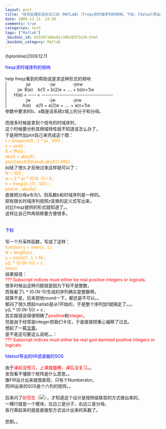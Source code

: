```yaml
---
layout: post
title: "信号处理实验杂记三则（MATLAB)（freqz求时域序列的频响，下标，fdatool导出的IIR滤波器的SOS)"
date: 2009-12-11  22:30
comments: true
categories: tech
tags: ["Matlab"]
_baiduhi_id: 6d3387106e81c20b203f2e39.html
_baiduhi_category: Matlab
---
```


(hplonline)2009.12.11<br/><br/><font color="#0000ff">freqz求时域序列的频响</font><br/><br/>
help freqz看到的帮助说是求这种形式的频响<br/>
|                jw               -jw              -jmw <br/>
|         jw  B(e)    b(1) + b(2)e + .... + b(m+1)e<br/>
|      H(e) = ---- = ------------------------------------<br/>
|                jw               -jw              -jnw<br/>
|             A(e)    a(1) + a(2)e + .... + a(n+1)e<br/>
参数中要求的b，a既是该系统z域上的分子和分母。<br/><br/>
而很多时候是拿到个信号的时域序列，<br/>
这个时候要分析其频域特性就不知道该怎么办了，<br/>
于是用fft加plot自己来完成这个图：<br/><font color="#ff9900">t = linspace(0 , 2 * pi , 100) ;<br/>
x = sin(t) ;<br/>
X = fft(x) ;<br/>
absX = abs(X) ;<br/>
plot([absX(50:end),absX(1:49)]) ;</font><br/>
纠结了很久才反映过来这样就可以了：<br/><font color="#ff9900">N = 100 ;<br/>
w = 2 * pi * (0:N -1) / N ;<br/>
h = freqz(x ,[1] , 100 ) ;<br/>
plot(w , abs(h)) ;</font><br/>
直接把分母a令为1。则系数b和时域序列是一样的。<br/>
把有限长时域序列按照z变换的定义式写出来，<br/>
对比freqz提供的形式就知道了。。<br/>
这样比自己fft再频移要方便很多。<br/><br/><font color="#0000ff"><br/>
下标</font><br/><br/>
写一个升采样函数，写成了这样：<br/><font color="#ff9900">function y = inter(x , L)<br/>
N = length(x) ;<br/>
y = zeros(1 , L * N) ;<br/>
y(L * (0:(N-1))) = x ;<br/>
return </font><br/>
结果报错：<br/><font color="#ff0000">??? Subscript indices must either be real positive integers or logicals.</font><br/>
很多时候出这种问题就是因为下标不是整数，<br/>
而我看了L * (0:(N-1))生成的序列确实是整数啊，<br/>
就算不是，后来把他round一下，都还是不可以。。<br/>
郁闷了很久想起matlab是从1开始的，于是整个序列加1就搞定了。。。<br/>
y(L * (0:(N-1))) = x ;<br/>
其实报错说得很明确了<font color="#ff0000">positive</font>和<font color="#ff0000">integer</font>。<br/>
但是由于经常是integer把我们卡住，于是直接把重心偏移了过去。<br/>
想起了一篇<a target="_blank" href="http://www.matrix67.com/blog/archives/2571">文章</a>。<br/>
是不是这句要这么说呢。。：<br/><font color="#ff0000">??? Subscript indices must either be real god damned positive integers or logicals.</font><br/><br/><font color="#0000ff">fdatool导出的IIR滤波器的SOS</font><br/><br/>
由于<font color="#ff0000">课前没预习，上课栽瞌睡，课后没复习</font>。。<br/>
发现看不懂那个矩阵是什么意思。。<br/>
像FIR设计出来就很直观，只有个Numberator。<br/>
而IIR出来的SOS是个六列的矩阵。。<br/><br/>
后来问了<font color="#ff0000">研究生（<img src="http://img.baidu.com/hi/tsj/t_0027.gif"/>）</font>，才知道这个设计是按照级联型的方式做出来的。<br/>
一横行就是一个模块，左边三是分子，右边三是分母。<br/>
各行乘起来的就是直接型方式设计出来的系数了。<br/><br/>
悲剧。。
